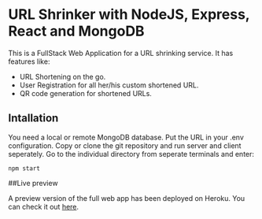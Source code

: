 # URL Shrinker with NodeJS, Express, React and MongoDB

This is a FullStack Web Application for a URL shrinking service. It has features like:

- URL Shortening on the go.
- User Registration for all her/his custom shortened URL.
- QR code generation for shortened URLs.

## Intallation

You need a local or remote MongoDB database. Put the URL in your .env configuration.
Copy or clone the git repository and run server and client seperately.
Go to the individual directory from seperate terminals and enter:

```
npm start
```

##Live preview

A preview version of the full web app has been deployed on Heroku. You can check it out [here](https://shrnkurls.onrender.com).
